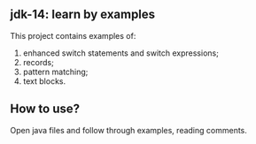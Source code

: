 ## jdk-14: learn by examples
This project contains examples of: 
1) enhanced switch statements and switch expressions;
2) records;
3) pattern matching;
4) text blocks.

## How to use?
Open java files and follow through examples, reading comments.
